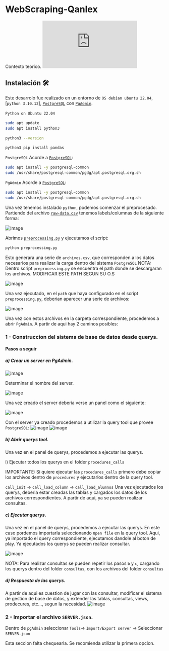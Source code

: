 # WebScraping-Qanlex
Contexto teorico. ![TP Base de datos 2024 UNSAM.pdf](https://github.com/AdrianPerez0306/gestorAlumnos/blob/42ace063c036c55184657ba6f19447c937ccb2e3/TP%20Base%20de%20datos%202024%20UNSAM.pdf)

## Instalación :hammer_and_wrench: 
Este desarrolo fue realizado en un entorno de `OS debian ubuntu 22.04`, [`python 3.10.12`], [`PostgreSQL`](https://www.postgresql.org/) con [`PgAdmin`](https://www.pgadmin.org/).

`Python on Ubuntu 22.04`
```bash
sudo apt update
sudo apt install python3
```
```bash
python3 --version
```
```bash
python3 pip install pandas
```
`PostgreSQL`
Acorde a [`PostgreSQL`](https://www.postgresql.org/download/linux/ubuntu/):
```bash
sudo apt install -y postgresql-common
sudo /usr/share/postgresql-common/pgdg/apt.postgresql.org.sh
```
`PgAdmin`
Acorde a [`PostgreSQL`](https://www.postgresql.org/download/linux/ubuntu/):
```bash
sudo apt install -y postgresql-common
sudo /usr/share/postgresql-common/pgdg/apt.postgresql.org.sh
```

Una vez tenemos instalado `python`, podemos comenzar el preprocesado. Partiendo del archivo [`raw-data.csv`](preprocessing/raw-data.csv) tenemos labels/columnas de la siguiente forma:

![image](https://github.com/user-attachments/assets/27a3ff0b-410a-4128-adc2-1f1714e79533)

Abrimos [`preprocessing.py`](preprocessing/preprocessing.py) y ejecutamos el script:
```bash
python preprocessing.py
```
Esto generara una serie de `archivos.csv`, que corresponden a los datos necesarios para realizar la carga dentro del sistema `PostgreSQL`
NOTA: Dentro script `preprocessing.py` se encuentra el path donde se descargaran los archivos. MODIFICAR ESTE PATH SEGUN SU O.S

![image](https://github.com/user-attachments/assets/a36596e0-0898-4533-9ef2-7624dd4ab945)

Una vez ejecutado, en el `path` que haya configurado en el script `preprocessing.py`, deberian aparecer una serie de archivos:

![image](https://github.com/user-attachments/assets/9d63581d-5389-4f5b-9fb0-9c8134cf3d9c)

Una vez con estos archivos en la carpeta correspondiente, procedemos a abrir `PgAdmin`. A partir de aqui hay 2 caminos posibles:

### 1 - Construccion del sistema de base de datos desde querys.
#### Pasos a seguir
##### a) Crear un server en PgAdmin.

![image](https://github.com/user-attachments/assets/3a22f8bb-34f5-4b8f-a55d-aeaa2466b365)

Determinar el nombre del server.

![image](https://github.com/user-attachments/assets/6d289825-8848-495f-bfe2-e0e0ec9668ba)

Una vez creado el server deberia verse un panel como el siguiente:

![image](https://github.com/user-attachments/assets/f413e971-1a44-4d10-9789-6a8ddee8bc7e)

Con el server ya creado procedemos a utilizar la query tool que provee `PostgreSQL`:
![image](https://github.com/user-attachments/assets/7bc8605f-209c-4888-a69e-d092fec69446)
![image](https://github.com/user-attachments/assets/dc254c26-a05d-4f2e-af2e-e15b8c49ddc9)


##### b) Abrir querys tool.
Una vez en el panel de querys, procedemos a ejecutar las querys. 

i) Ejecutar todos los querys en el folder `procedures_calls`

IMPORTANTE: Si quiere ejecutar las `procedures_calls` primero debe copiar los archivos dentro de `procedures` y ejecutarlos dentro de la query tool.

  `call_init` -> `call_load_column` -> `call_load_alumnos`
  Una vez ejecutados los querys, deberia estar creadas las tablas y cargados los datos de los archivos correspondientes.
  A partir de aqui, ya se pueden realizar consultas.

##### c) Ejecutar querys.
Una vez en el panel de querys, procedemos a ejecutar las querys. En este caso pordemos importarla seleccionando `Open file` en la query tool.
Aqui, ya importado el query correspondiente, ejecutamos dandole al boton de play. Ya ejecutados los querys se pueden realizar consultar.


![image](https://github.com/user-attachments/assets/1f95b4b1-b4a9-47b4-90a8-c91ae1c65272)

NOTA: Para realizar consultas se pueden repetir los pasos `b` y `c`, cargando los querys dentro del folder `consultas`, con los archivos del folder `consultas`

##### d) Respuesta de las querys.
A partir de aqui es cuestion de jugar con las consultar, modificar el sistema de gestion de base de datos, y extender las tablas, consultas, views, prodecures, etc...,  segun la necesidad.
![image](https://github.com/user-attachments/assets/8c8355fe-a92c-43b9-880b-ae5b0069f10b)


### 2 - Importar el archivo `SERVER.json`.
Dentro de `pgAdmin` seleccionar `Tools`-> `Import/Export server` -> Seleccionar `SERVER.json`

Esta seccion falta chequearla. Se recomienda utilizar la primera opcion.


